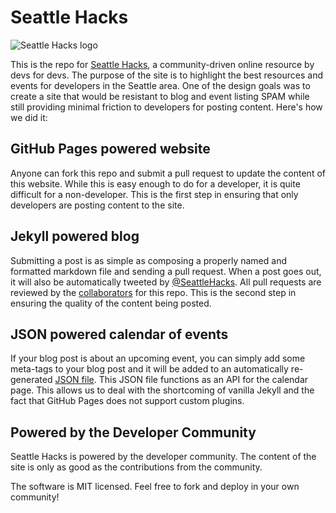 Seattle Hacks
=============

![Seattle Hacks logo](http://seattlehacks.com/img/seattlehacks_logo_large.png)

This is the repo for [Seattle Hacks][], a community-driven online resource by devs for devs. The purpose of the site is to highlight the best resources and events for developers in the Seattle area. One of the design goals was to create a site that would be resistant to blog and event listing SPAM while still providing minimal friction to developers for posting content. Here's how we did it:

GitHub Pages powered website 
----------------------------

Anyone can fork this repo and submit a pull request to update the content of this website. While this is easy enough to do for a developer, it is quite difficult for a non-developer. This is the first step in ensuring that only developers are posting content to the site.

Jekyll powered blog
-------------------

Submitting a post is as simple as composing a properly named and formatted markdown file and sending a pull request. When a post goes out, it will also be automatically tweeted by [@SeattleHacks][]. All pull requests are reviewed by the [collaborators][] for this repo. This is the second step in ensuring the quality of the content being posted.

JSON powered calendar of events
-------------------------------

If your blog post is about an upcoming event, you can simply add some meta-tags to your blog post and it will be added to an automatically re-generated [JSON file][]. This JSON file functions as an API for the calendar page. This allows us to deal with the shortcoming of vanilla Jekyll and the fact that GitHub Pages does not support custom plugins.

Powered by the Developer Community
----------------------------------

Seattle Hacks is powered by the developer community. The content of the site is only as good as the contributions from the community. 

The software is MIT licensed. Feel free to fork and deploy in your own community!


[Seattle Hacks]:http://seattlehacks.com
[@SeattleHacks]:http://twitter.com/SeattleHacks
[collaborators]:https://github.com/crabasa/seattlehacks/settings/collaboration
[JSON file]:http://seattlehacks.com/api/cal.json
